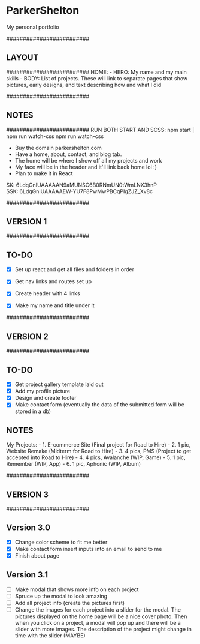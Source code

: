 # ParkerShelton
My personal portfolio




#########################
##       LAYOUT        ##
#########################
  HOME:
    - HERO: My name and my main skills
    - BODY: List of projects. These will link to separate pages that show pictures, early designs, and text describing how and what I did



#########################
##        NOTES        ##
#########################
  RUN BOTH START AND SCSS: npm start | npm run watch-css
  npm run watch-css

  - Buy the domain parkershelton.com
  - Have a home, about, contact, and blog tab.
  - The home will be where I show off all my projects and work
  - My face will be in the header and it'll link back home lol :)
  - Plan to make it in React

SK: 6LdqGnIUAAAAAN9aMUNSC6B0RNmUN0tWmLNX3hnP  
SSK: 6LdqGnIUAAAAAEW-YU7F8PwMwPBCqPIgZJZ_Xv8c


#########################
##      VERSION 1      ##
#########################

## TO-DO ##
  - [X] Set up react and get all files and folders in order
  - [X] Get nav links and routes set up
  - [X] Create header with 4 links
  - [X] Make my name and title under it


#########################
##      VERSION 2      ##
#########################

## TO-DO ##
  - [X] Get project gallery template laid out
  - [X] Add my profile picture
  - [X] Design and create footer
  - [X] Make contact form (eventually the data of the submitted form will be stored in a db)

## NOTES ##
  My Projects:
    - 1. E-commerce Site (Final project for Road to Hire)
    - 2. 1 pic, Website Remake (Midterm for Road to Hire)
    - 3. 4 pics, PMS (Project to get accepted into Road to Hire)
    - 4. 4 pics, Avalanche (WIP, Game) 
    - 5. 1 pic, Remember (WIP, App)
    - 6. 1 pic, Aphonic (WIP, Album)



#########################
##      VERSION 3      ##
#########################

## Version 3.0 ##
  - [X] Change color scheme to fit me better
  - [X] Make contact form insert inputs into an email to send to me
  - [X] Finish about page

## Version 3.1 ##
  - [ ] Make modal that shows more info on each project
  - [ ] Spruce up the modal to look amazing
  - [ ] Add all project info (create the pictures first)
  - [ ] Change the images for each project into a slider for the modal. The pictures displayed on the home page will be a nice cover photo. Then when you click on a project, a modal will pop up and there will be a slider with more images. The description of the project might change in time with the slider (MAYBE)